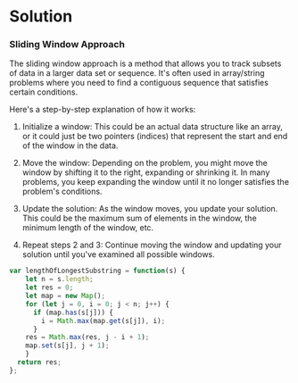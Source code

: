 # Solution

### Sliding Window Approach

The sliding window approach is a method that allows you to track subsets of data in a larger data set or sequence. It's often used in array/string problems where you need to find a contiguous sequence that satisfies certain conditions.

Here's a step-by-step explanation of how it works:

1. Initialize a window: This could be an actual data structure like an array, or it could just be two pointers (indices) that represent the start and end of the window in the data.

2. Move the window: Depending on the problem, you might move the window by shifting it to the right, expanding or shrinking it. In many problems, you keep expanding the window until it no longer satisfies the problem's conditions.

3. Update the solution: As the window moves, you update your solution. This could be the maximum sum of elements in the window, the minimum length of the window, etc.

4. Repeat steps 2 and 3: Continue moving the window and updating your solution until you've examined all possible windows.

```js
var lengthOfLongestSubstring = function(s) {
    let n = s.length;
    let res = 0;
    let map = new Map();
    for (let j = 0, i = 0; j < n; j++) {
      if (map.has(s[j])) {
        i = Math.max(map.get(s[j]), i);
      }
    res = Math.max(res, j - i + 1);
    map.set(s[j], j + 1);
    }
  return res;
};
```
